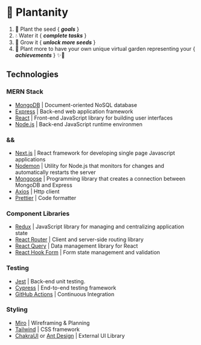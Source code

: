 # 🌱 Plantanity

1. 🌱 Plant the seed { **_goals_** }
2. 💧 Water it { **_complete tasks_** }
3. 🌻 Grow it { **_unlock more seeds_** }
4. 🌹 Plant more to have your own unique virtual garden representing your { **_achievements_** } ✨🌿

<!-- This is a [Next.js](https://nextjs.org/) project bootstrapped with [`create-next-app`](https://github.com/vercel/next.js/tree/canary/packages/create-next-app).

## Getting Started

First, run the development server:

```bash
npm run dev
# or
yarn dev
```

Open [http://localhost:3000](http://localhost:3000) with your browser to see the result.

You can start editing the page by modifying `pages/index.js`. The page auto-updates as you edit the file.

[API routes](https://nextjs.org/docs/api-routes/introduction) can be accessed on [http://localhost:3000/api/hello](http://localhost:3000/api/hello). This endpoint can be edited in `pages/api/hello.js`.

The `pages/api` directory is mapped to `/api/*`. Files in this directory are treated as [API routes](https://nextjs.org/docs/api-routes/introduction) instead of React pages.

## Learn More

To learn more about Next.js, take a look at the following resources:

- [Next.js Documentation](https://nextjs.org/docs) - learn about Next.js features and API.
- [Learn Next.js](https://nextjs.org/learn) - an interactive Next.js tutorial.

You can check out [the Next.js GitHub repository](https://github.com/vercel/next.js/) - your feedback and contributions are welcome!

## Deploy on Vercel

The easiest way to deploy your Next.js app is to use the [Vercel Platform](https://vercel.com/new?utm_medium=default-template&filter=next.js&utm_source=create-next-app&utm_campaign=create-next-app-readme) from the creators of Next.js.

Check out our [Next.js deployment documentation](https://nextjs.org/docs/deployment) for more details. -->

## Technologies

### MERN Stack

- [MongoDB](https://www.mongodb.com/) | Document-oriented NoSQL database
- [Express](https://expressjs.com/) | Back-end web application framework
- [React](https://reactjs.org) | Front-end JavaScript library for building user interfaces
- [Node.js](https://nodejs.dev/) | Back-end JavaScript runtime environmen

### &&

- [Next.js](https://nextjs.org/) | React framework for developing single page Javascript applications
- [Nodemon](https://nodemon.io/) | Utility for Node.js that monitors for changes and automatically restarts the server
- [Mongoose](https://mongoosejs.com) | Programming library that creates a connection between MongoDB and Express
- [Axios](https://github.com/axios/axios) | Http client
- [Prettier](https://github.com/prettier/prettier) | Code formatter

### Component Libraries

- [Redux](https://redux.js.org/) | JavaScript library for managing and centralizing application state
- [React Router](https://reactrouter.com/) | Client and server-side routing library
- [React Query](https://react-query.tanstack.com/) | Data management library for React
- [React Hook Form](https://github.com/react-hook-form/react-hook-form) | Form state management and validation

### Testing

- [Jest](https://jestjs.io/) | Back-end unit testing.
- [Cypress](http://cypress) | End-to-end testing framework
- [GitHub Actions](https://github.com/features/actions) | Continuous Integration

### Styling

- [Miro](https://miro.com) | Wireframing & Planning
- [Tailwind](https://tailwindcss.com/) | CSS framework
- [ChakraUI](https://chakra-ui.com/) or [Ant Design](https://ant.design/) | External UI Library
